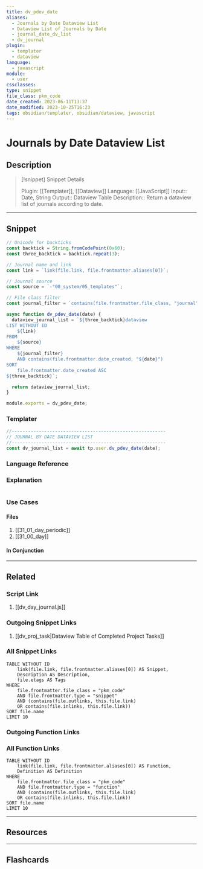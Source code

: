 ```yaml
---
title: dv_pdev_date
aliases:
  - Journals by Date Dataview List
  - Dataview List of Journals by Date
  - journal_date_dv_list
  - dv_journal
plugin:
  - templater
  - dataview
language:
  - javascript
module:
  - user
cssclasses:
type: snippet
file_class: pkm_code
date_created: 2023-06-11T13:37
date_modified: 2023-10-25T16:23
tags: obsidian/templater, obsidian/dataview, javascript
---
```

# Journals by Date Dataview List

## Description

> [!snippet] Snippet Details
>
> Plugin: [[Templater]], [[Dataview]]
> Language: [[JavaScript]]
> Input:: Date, String
> Output:: Dataview Table
> Description:: Return a dataview list of journals according to date.

---

## Snippet

<!-- Add the full code including explanatory comments  -->

```javascript
// Unicode for backticks
const backtick = String.fromCodePoint(0x60);
const three_backtick = backtick.repeat(3);

// Journal name and link
const link = `link(file.link, file.frontmatter.aliases[0])`;

// Journal source
const source = `-"00_system/05_templates"`;

// File class filter
const journal_filter = `contains(file.frontmatter.file_class, "journal")`;

async function dv_pdev_date(date) {
  dataview_journal_list = `${three_backtick}dataview
LIST WITHOUT ID
	${link}
FROM
	${source}
WHERE
	${journal_filter}
	AND contains(file.frontmatter.date_created, "${date}")
SORT
	file.frontmatter.date_created ASC
${three_backtick}`;

  return dataview_journal_list;
}

module.exports = dv_pdev_date;
```

### Templater

<!-- Add the full code as it should appear in the template  -->
<!-- Exclude explanatory comments  -->

```javascript
//---------------------------------------------------------
// JOURNAL BY DATE DATAVIEW LIST
//---------------------------------------------------------
const dv_journal_list = await tp.user.dv_pdev_date(date);
```

### Language Reference

<!-- Recreate the code with links to files  -->

### Explanation

```javascript

```

### Use Cases

#### Files

<!-- Files containing the snippet  -->

1. [[31_01_day_periodic]]
2. [[31_00_day]]

#### In Conjunction

<!-- Snippets used together with this snippet  -->

---

## Related

### Script Link

<!-- Link the user template script here -->

1. [[dv_day_journal.js]]

### Outgoing Snippet Links

<!-- Link related snippet here -->

1. [[dv_proj_task|Dataview Table of Completed Project Tasks]]

### All Snippet Links

<!-- Query limit 10  -->

```dataview
TABLE WITHOUT ID
	link(file.link, file.frontmatter.aliases[0]) AS Snippet,
	Description AS Description,
	file.etags AS Tags
WHERE
	file.frontmatter.file_class = "pkm_code"
	AND file.frontmatter.type = "snippet"
	AND (contains(file.outlinks, this.file.link)
	OR contains(file.inlinks, this.file.link))
SORT file.name
LIMIT 10
```

### Outgoing Function Links

<!-- Link related functions here -->

### All Function Links

<!-- Query limit 10  -->

```dataview
TABLE WITHOUT ID
	link(file.link, file.frontmatter.aliases[0]) AS Function,
	Definition AS Definition
WHERE
	file.frontmatter.file_class = "pkm_code"
	AND file.frontmatter.type = "function"
	AND (contains(file.outlinks, this.file.link)
	OR contains(file.inlinks, this.file.link))
SORT file.name
LIMIT 10
```

---

## Resources

---

## Flashcards
